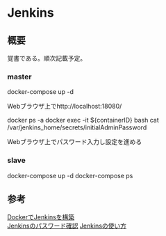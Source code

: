 # Jenkins

## 概要
覚書である。順次記載予定。


### master
docker-compose up -d

Webブラウザ上でhttp://localhost:18080/

docker ps -a
docker exec -it ${containerID} bash
cat /var/jenkins_home/secrets/initialAdminPassword

Webブラウザ上でパスワード入力し設定を進める

### slave
docker-compose up -d
docker-compose ps




## 参考
[DockerでJenkinsを構築](https://qiita.com/i_whammy_/items/84b71c56d70817803472)  
[Jenkinsのパスワード確認](https://qiita.com/penguin_dream/items/e1c8a7174fc27d1e0b49)
[Jenkinsの使い方](https://eng-entrance.com/jenkins-use)
